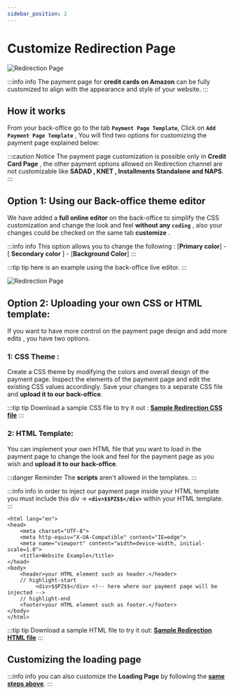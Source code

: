 ```yaml
---
sidebar_position: 2
---
```

# Customize Redirection Page


![Redirection Page](/img/redirection.png)

:::info info
The payment page for **credit cards on Amazon** can be fully customized to align with the appearance and style of your website.
:::


## How it works

From your back-office go to the tab **`Payment Page Template`**, Click on **`Add Payment Page Template`** , You will find two options for customizing the payment page explained below:

<!-- - **Using our back-office live theme editor.** <br />
- **Uploading your own CSS or HTML template to our back-office.**  -->


:::caution Notice
The payment page customization is possible only in **Credit Card Page** , the other payment options allowed on Redirection channel are not customizable like **SADAD , KNET , Installments Standalone and NAPS**. 
:::

## Option 1: Using our Back-office theme editor
We have added a **full online editor** on the back-office to simplify the CSS customization and change the look and feel **without any `coding`** , also your changes could be checked on the same tab **customize** .<br />

:::info info
This option allows you to change the following : [**Primary color**] - [ **Secondary color** ] - [**Background Color**]
:::

:::tip tip
here is an example using the back-office live editor.
:::

![Redirection Page](/img/customize.png)


## Option 2: Uploading your own CSS or HTML template:

 If you want to have more control on the payment page design and add more edits , you have two options.

### 1: CSS Theme :
Create a CSS theme by modifying the colors and overall design of the payment page. Inspect the elements of the payment page and edit the existing CSS values accordingly. Save your changes to a separate CSS file and **upload it to our back-office**.

:::tip tip
Download a sample CSS file to try it out : <a href='' target="_blank">**Sample Redirection CSS file**</a>
:::


### 2: HTML Template:

You can implement your own HTML file that you want to load in the payment page to change the look and feel for the payment page as you wish and **upload it to our back-office**.

:::danger Reminder
The **scripts** aren't allowed in the templates.
:::

:::info info
in order to inject our payment page inside your HTML template you must include this div → **`<div>$$PZ$$</div>`** within your HTML template.
:::


```markup title='Implementation Example' showLineNumbers
<html lang="en">
<head>
    <meta charset="UTF-8">
    <meta http-equiv="X-UA-Compatible" content="IE=edge">
    <meta name="viewport" content="width=device-width, initial-scale=1.0">
    <title>Website Example</title>
</head>
<body>
    <header>your HTML element such as header.</header>
    // highlight-start
         <div>$$PZ$$</div> <!-- here where our payment page will be injected -->
    // highlight-end
    <footer>your HTML element such as footer.</footer>
</body>
</html>
```

:::tip tip
Download a sample HTML file to try it out: <a href='' target="_blank">**Sample Redirection HTML file**</a>
:::


## Customizing the loading page

:::info info
you can also customize the **Loading Page** by following the **[same steps above](#html-template)**.
:::
